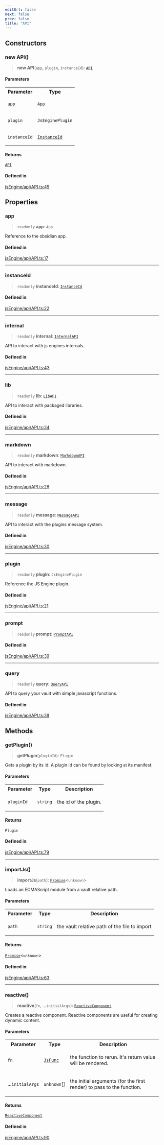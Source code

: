 ```yaml
---
editUrl: false
next: false
prev: false
title: "API"
---
```


## Constructors

### new API()

> **new API**(`app`, `plugin`, `instanceId`): [`API`](/obsidian-js-engine-plugin-docs/api/classes/api/)

#### Parameters

<table>
<tr>
<th>Parameter</th>
<th>Type</th>
</tr>
<tr>
<td>

`app`

</td>
<td>

`App`

</td>
</tr>
<tr>
<td>

`plugin`

</td>
<td>

`JsEnginePlugin`

</td>
</tr>
<tr>
<td>

`instanceId`

</td>
<td>

[`InstanceId`](/obsidian-js-engine-plugin-docs/api/classes/instanceid/)

</td>
</tr>
</table>

#### Returns

[`API`](/obsidian-js-engine-plugin-docs/api/classes/api/)

#### Defined in

[jsEngine/api/API.ts:45](https://github.com/mProjectsCode/obsidian-js-engine-plugin/blob/c8107c135035ea9518f13c9859a322a46eebe15e/jsEngine/api/API.ts#L45)

## Properties

### app

> `readonly` **app**: `App`

Reference to the obsidian app.

#### Defined in

[jsEngine/api/API.ts:17](https://github.com/mProjectsCode/obsidian-js-engine-plugin/blob/c8107c135035ea9518f13c9859a322a46eebe15e/jsEngine/api/API.ts#L17)

***

### instanceId

> `readonly` **instanceId**: [`InstanceId`](/obsidian-js-engine-plugin-docs/api/classes/instanceid/)

#### Defined in

[jsEngine/api/API.ts:22](https://github.com/mProjectsCode/obsidian-js-engine-plugin/blob/c8107c135035ea9518f13c9859a322a46eebe15e/jsEngine/api/API.ts#L22)

***

### internal

> `readonly` **internal**: [`InternalAPI`](/obsidian-js-engine-plugin-docs/api/classes/internalapi/)

API to interact with js engines internals.

#### Defined in

[jsEngine/api/API.ts:43](https://github.com/mProjectsCode/obsidian-js-engine-plugin/blob/c8107c135035ea9518f13c9859a322a46eebe15e/jsEngine/api/API.ts#L43)

***

### lib

> `readonly` **lib**: [`LibAPI`](/obsidian-js-engine-plugin-docs/api/classes/libapi/)

API to interact with packaged libraries.

#### Defined in

[jsEngine/api/API.ts:34](https://github.com/mProjectsCode/obsidian-js-engine-plugin/blob/c8107c135035ea9518f13c9859a322a46eebe15e/jsEngine/api/API.ts#L34)

***

### markdown

> `readonly` **markdown**: [`MarkdownAPI`](/obsidian-js-engine-plugin-docs/api/classes/markdownapi/)

API to interact with markdown.

#### Defined in

[jsEngine/api/API.ts:26](https://github.com/mProjectsCode/obsidian-js-engine-plugin/blob/c8107c135035ea9518f13c9859a322a46eebe15e/jsEngine/api/API.ts#L26)

***

### message

> `readonly` **message**: [`MessageAPI`](/obsidian-js-engine-plugin-docs/api/classes/messageapi/)

API to interact with the plugins message system.

#### Defined in

[jsEngine/api/API.ts:30](https://github.com/mProjectsCode/obsidian-js-engine-plugin/blob/c8107c135035ea9518f13c9859a322a46eebe15e/jsEngine/api/API.ts#L30)

***

### plugin

> `readonly` **plugin**: `JsEnginePlugin`

Reference the JS Engine plugin.

#### Defined in

[jsEngine/api/API.ts:21](https://github.com/mProjectsCode/obsidian-js-engine-plugin/blob/c8107c135035ea9518f13c9859a322a46eebe15e/jsEngine/api/API.ts#L21)

***

### prompt

> `readonly` **prompt**: [`PromptAPI`](/obsidian-js-engine-plugin-docs/api/classes/promptapi/)

#### Defined in

[jsEngine/api/API.ts:39](https://github.com/mProjectsCode/obsidian-js-engine-plugin/blob/c8107c135035ea9518f13c9859a322a46eebe15e/jsEngine/api/API.ts#L39)

***

### query

> `readonly` **query**: [`QueryAPI`](/obsidian-js-engine-plugin-docs/api/classes/queryapi/)

API to query your vault with simple javascript functions.

#### Defined in

[jsEngine/api/API.ts:38](https://github.com/mProjectsCode/obsidian-js-engine-plugin/blob/c8107c135035ea9518f13c9859a322a46eebe15e/jsEngine/api/API.ts#L38)

## Methods

### getPlugin()

> **getPlugin**(`pluginId`): `Plugin`

Gets a plugin by its id. A plugin id can be found by looking at its manifest.

#### Parameters

<table>
<tr>
<th>Parameter</th>
<th>Type</th>
<th>Description</th>
</tr>
<tr>
<td>

`pluginId`

</td>
<td>

`string`

</td>
<td>

the id of the plugin.

</td>
</tr>
</table>

#### Returns

`Plugin`

#### Defined in

[jsEngine/api/API.ts:79](https://github.com/mProjectsCode/obsidian-js-engine-plugin/blob/c8107c135035ea9518f13c9859a322a46eebe15e/jsEngine/api/API.ts#L79)

***

### importJs()

> **importJs**(`path`): [`Promise`](https://developer.mozilla.org/docs/Web/JavaScript/Reference/Global_Objects/Promise)\<`unknown`\>

Loads an ECMAScript module from a vault relative path.

#### Parameters

<table>
<tr>
<th>Parameter</th>
<th>Type</th>
<th>Description</th>
</tr>
<tr>
<td>

`path`

</td>
<td>

`string`

</td>
<td>

the vault relative path of the file to import

</td>
</tr>
</table>

#### Returns

[`Promise`](https://developer.mozilla.org/docs/Web/JavaScript/Reference/Global_Objects/Promise)\<`unknown`\>

#### Defined in

[jsEngine/api/API.ts:63](https://github.com/mProjectsCode/obsidian-js-engine-plugin/blob/c8107c135035ea9518f13c9859a322a46eebe15e/jsEngine/api/API.ts#L63)

***

### reactive()

> **reactive**(`fn`, ...`initialArgs`): [`ReactiveComponent`](/obsidian-js-engine-plugin-docs/api/classes/reactivecomponent/)

Creates a reactive component.
Reactive components are useful for creating dynamic content.

#### Parameters

<table>
<tr>
<th>Parameter</th>
<th>Type</th>
<th>Description</th>
</tr>
<tr>
<td>

`fn`

</td>
<td>

[`JsFunc`](/obsidian-js-engine-plugin-docs/api/type-aliases/jsfunc/)

</td>
<td>

the function to rerun. It's return value will be rendered.

</td>
</tr>
<tr>
<td>

...`initialArgs`

</td>
<td>

`unknown`[]

</td>
<td>

the initial arguments (for the first render) to pass to the function.

</td>
</tr>
</table>

#### Returns

[`ReactiveComponent`](/obsidian-js-engine-plugin-docs/api/classes/reactivecomponent/)

#### Defined in

[jsEngine/api/API.ts:90](https://github.com/mProjectsCode/obsidian-js-engine-plugin/blob/c8107c135035ea9518f13c9859a322a46eebe15e/jsEngine/api/API.ts#L90)

